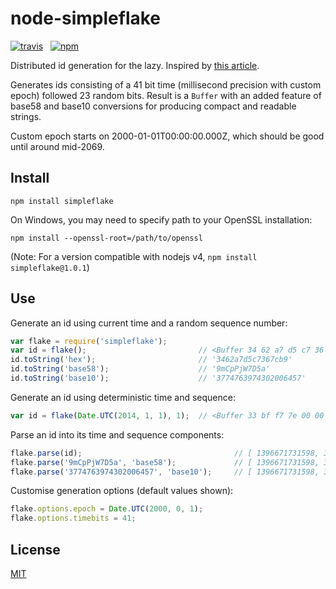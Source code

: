 node-simpleflake
================

[![travis](http://img.shields.io/travis/simonratner/node-simpleflake/master.svg?style=flat-square)](https://travis-ci.org/simonratner/node-simpleflake) &nbsp;
[![npm](http://img.shields.io/npm/v/simpleflake.svg?style=flat-square)](https://www.npmjs.org/package/simpleflake)

Distributed id generation for the lazy. Inspired by [this article](https://web.archive.org/web/20150416064451/http://engineering.custommade.com/simpleflake-distributed-id-generation-for-the-lazy).

Generates ids consisting of a 41 bit time (millisecond precision with custom
epoch) followed 23 random bits. Result is a `Buffer` with an added feature
of base58 and base10 conversions for producing compact and readable strings.

Custom epoch starts on 2000-01-01T00:00:00.000Z, which should be good until
around mid-2069.

Install
-------
```
npm install simpleflake
```

On Windows, you may need to specify path to your OpenSSL installation:
```
npm install --openssl-root=/path/to/openssl
```

(Note: For a version compatible with nodejs v4, `npm install simpleflake@1.0.1`)

Use
---
Generate an id using current time and a random sequence number:
```javascript
var flake = require('simpleflake');
var id = flake();                         // <Buffer 34 62 a7 d5 c7 36 7c b9>
id.toString('hex');                       // '3462a7d5c7367cb9'
id.toString('base58');                    // '9mCpPjW7D5a'
id.toString('base10');                    // '3774763974302006457'
```

Generate an id using deterministic time and sequence:
```javascript
var id = flake(Date.UTC(2014, 1, 1), 1);  // <Buffer 33 bf f7 7e 00 00 00 01>
```

Parse an id into its time and sequence components:
```javascript
flake.parse(id);                                  // [ 1396671731598, 3570873 ]
flake.parse('9mCpPjW7D5a', 'base58');             // [ 1396671731598, 3570873 ]
flake.parse('3774763974302006457', 'base10');     // [ 1396671731598, 3570873 ]
```

Customise generation options (default values shown):
```javascript
flake.options.epoch = Date.UTC(2000, 0, 1);
flake.options.timebits = 41;
```

License
-------
[MIT](LICENSE)
